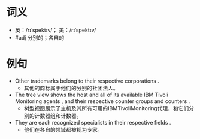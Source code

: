 # 词义
- 英：/rɪˈspektɪv/； 美：/rɪˈspektɪv/
- #adj 分别的；各自的
# 例句
- Other trademarks belong to their respective corporations .
	- 其他的商标属于他们的分别的社团法人。
- The tree view shows the host and all of its available IBM Tivoli Monitoring agents , and their respective counter groups and counters .
	- 树型视图展示了主机及其所有可用的IBMTivoliMonitoring代理，和它们分别的计数器组和计数器。
- They are each recognized specialists in their respective fields .
	- 他们在各自的领域都被视为专家。
